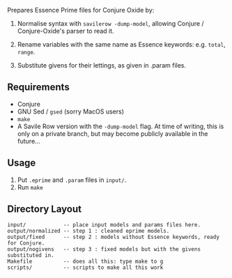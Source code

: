 Prepares Essence Prime files for Conjure Oxide by:

1. Normalise syntax with `savilerow -dump-model`, allowing Conjure /
   Conjure-Oxide's parser to read it.

2. Rename variables with the same name as Essence keywords: e.g. `total`,
  `range`.

3. Substitute givens for their lettings, as given in .param files.

## Requirements

* Conjure
* GNU Sed / `gsed` (sorry MacOS users)
* `make`
* A Savile Row version with the `-dump-model` flag. At time of writing, this is
  only on a private branch, but may become publicly available in the future...

## Usage

1. Put `.eprime` and `.param` files in `input/`.
2. Run `make`

## Directory Layout

```
input/            -- place input models and params files here.
output/normalized -- step 1 : cleaned eprime models.
output/fixed      -- step 2 : models without Essence keywords, ready for Conjure.
output/nogivens   -- step 3 : fixed models but with the givens substituted in.
Makefile          -- does all this: type make to g
scripts/          -- scripts to make all this work
```



